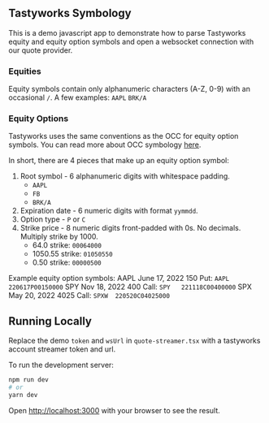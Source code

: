 ## Tastyworks Symbology
This is a demo javascript app to demonstrate how to parse Tastyworks equity and equity option symbols and open a websocket connection with our quote provider.

### Equities
Equity symbols contain only alphanumeric characters (A-Z, 0-9) with an occasional `/`. A few examples:
`AAPL`
`BRK/A`

### Equity Options
Tastyworks uses the same conventions as the OCC for equity option symbols. You can read more about OCC symbology [here](https://en.wikipedia.org/wiki/Option_symbol).

In short, there are 4 pieces that make up an equity option symbol:
1. Root symbol - 6 alphanumeric digits with whitespace padding.
    - <code>AAPL&nbsp;&nbsp;</code>
    - <code>FB&nbsp;&nbsp;&nbsp;&nbsp;</code>
    - <code>BRK/A&nbsp;</code>
2. Expiration date - 6 numeric digits with format `yymmdd`.
3. Option type - `P` or `C`
4. Strike price - 8 numeric digits front-padded with 0s. No decimals. Multiply strike by 1000.
    - 64.0 strike: `00064000`
    - 1050.55 strike: `01050550`
    - 0.50 strike: `00000500`

Example equity option symbols:
AAPL June 17, 2022 150 Put: `AAPL  220617P00150000`
SPY Nov 18, 2022 400 Call: `SPY   221118C00400000`
SPX May 20, 2022 4025 Call: `SPXW  220520C04025000`

## Running Locally

Replace the demo `token` and `wsUrl` in `quote-streamer.tsx` with a tastyworks account streamer token and url.

To run the development server:

```bash
npm run dev
# or
yarn dev
```

Open [http://localhost:3000](http://localhost:3000) with your browser to see the result.